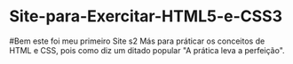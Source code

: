 # Site-para-Exercitar-HTML5-e-CSS3
#Bem este foi meu primeiro Site s2
Más para práticar os conceitos de HTML e CSS,
pois como diz um ditado popular "A prática leva a perfeição".

